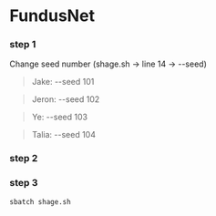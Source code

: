 # FundusNet
### step 1
Change seed number (shage.sh -> line 14 -> --seed)

> Jake:  --seed 101

> Jeron: --seed 102

> Ye:    --seed 103

> Talia: --seed 104

### step 2

### step 3
```
sbatch shage.sh
```

